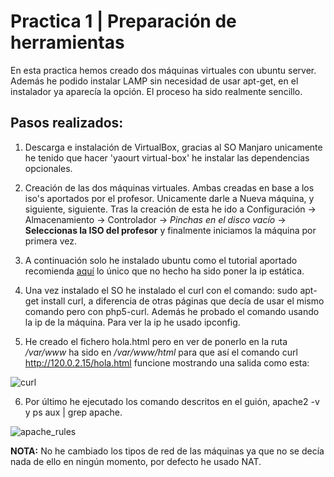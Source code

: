 # Practica 1 | Preparación de herramientas

En esta practica hemos creado dos máquinas virtuales con ubuntu server. Además
he podido instalar LAMP sin necesidad de usar apt-get, en el instalador ya
aparecía la opción. El proceso ha sido realmente sencillo.

## Pasos realizados:

1. Descarga e instalación de VirtualBox, gracias al SO Manjaro unicamente he
tenido que hacer 'yaourt virtual-box' he instalar las dependencias opcionales.

2. Creación de las dos máquinas virtuales. Ambas creadas en base a los
iso's aportados por el profesor. Unicamente darle a Nueva máquina, y
siguiente, siguiente. Tras la creación de esta he ido a Configuración -> Almacenamiento
-> Controlador -> *Pinchas en el disco vacío* -> **Seleccionas la ISO del
profesor** y finalmente iniciamos la máquina por primera vez.

3. A continuación solo he instalado ubuntu como el tutorial aportado recomienda  [aquí](http://www.ubuntugeek.com/step-by-step-ubuntu-12-04-precise-lamp-server-setup.html)
lo único que no hecho ha sido poner la ip estática.

4. Una vez instalado el SO he instalado el curl con el comando: sudo apt-get
install curl, a diferencia de otras páginas que decía de usar el mismo comando
pero con php5-curl. Además he probado el comando usando la ip de la máquina. Para
ver la ip he usado ipconfig.

5. He creado el fichero hola.html pero en ver de ponerlo en la ruta _/var/www_ ha
sido en _/var/www/html_ para que así el comando curl http://120.0.2.15/hola.html funcione
mostrando una salida como esta:

![curl](https://github.com/M-M-W/SWAP/blob/master/Practica%201/curl.png)

6. Por último he ejecutado los comando descritos en el guión, apache2 -v y
ps aux | grep apache.

![apache_rules](https://github.com/M-M-W/SWAP/blob/master/Practica%201/Practica1.png)


**NOTA:** No he cambiado los tipos de red de las máquinas ya que no se decía nada de ello en ningún momento, por defecto he usado NAT. 
